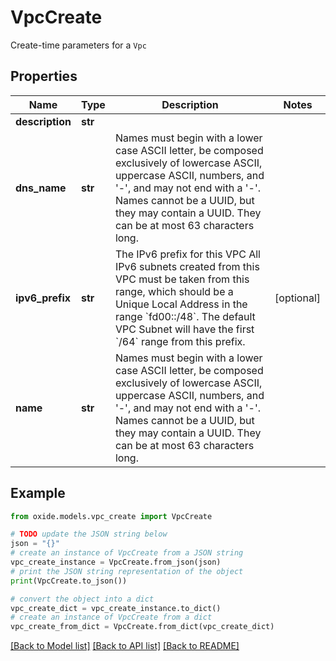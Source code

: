 # VpcCreate

Create-time parameters for a `Vpc`

## Properties

Name | Type | Description | Notes
------------ | ------------- | ------------- | -------------
**description** | **str** |  | 
**dns_name** | **str** | Names must begin with a lower case ASCII letter, be composed exclusively of lowercase ASCII, uppercase ASCII, numbers, and &#39;-&#39;, and may not end with a &#39;-&#39;. Names cannot be a UUID, but they may contain a UUID. They can be at most 63 characters long. | 
**ipv6_prefix** | **str** | The IPv6 prefix for this VPC  All IPv6 subnets created from this VPC must be taken from this range, which should be a Unique Local Address in the range &#x60;fd00::/48&#x60;. The default VPC Subnet will have the first &#x60;/64&#x60; range from this prefix. | [optional] 
**name** | **str** | Names must begin with a lower case ASCII letter, be composed exclusively of lowercase ASCII, uppercase ASCII, numbers, and &#39;-&#39;, and may not end with a &#39;-&#39;. Names cannot be a UUID, but they may contain a UUID. They can be at most 63 characters long. | 

## Example

```python
from oxide.models.vpc_create import VpcCreate

# TODO update the JSON string below
json = "{}"
# create an instance of VpcCreate from a JSON string
vpc_create_instance = VpcCreate.from_json(json)
# print the JSON string representation of the object
print(VpcCreate.to_json())

# convert the object into a dict
vpc_create_dict = vpc_create_instance.to_dict()
# create an instance of VpcCreate from a dict
vpc_create_from_dict = VpcCreate.from_dict(vpc_create_dict)
```
[[Back to Model list]](../README.md#documentation-for-models) [[Back to API list]](../README.md#documentation-for-api-endpoints) [[Back to README]](../README.md)


